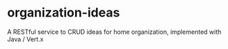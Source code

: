 # organization-ideas
A RESTful service to CRUD ideas for home organization, implemented with Java / Vert.x

